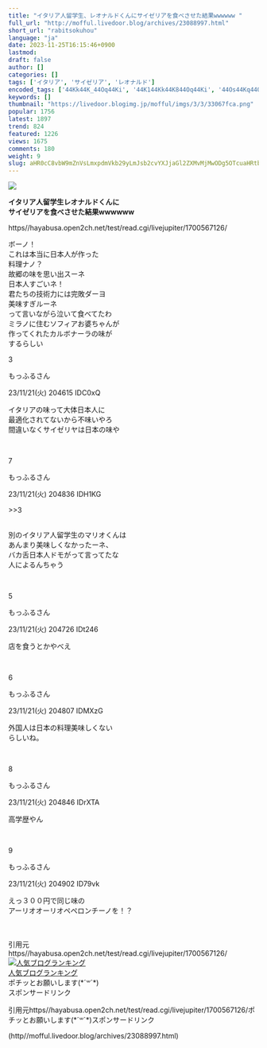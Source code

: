 ```yaml
---
title: "イタリア人留学生、レオナルドくんにサイゼリアを食べさせた結果wwwwww "
full_url: "http://mofful.livedoor.blog/archives/23088997.html"
short_url: "rabitsokuhou"
language: "ja"
date: 2023-11-25T16:15:46+0900
lastmod: 
draft: false
author: []
categories: []
tags: ['イタリア', 'サイゼリア', 'レオナルド']
encoded_tags: ['44Kk44K_44Oq44Ki', '44K144Kk44K844Oq44Ki', '44Os44Kq44OK44Or44OJ']
keywords: []
thumbnail: "https://livedoor.blogimg.jp/mofful/imgs/3/3/33067fca.png"
popular: 1756
latest: 1897
trend: 824
featured: 1226
views: 1675
comments: 180
weight: 9
slug: aHR0cC8vbW9mZnVsLmxpdmVkb29yLmJsb2cvYXJjaGl2ZXMvMjMwODg5OTcuaHRtbA==
---
```


![](https://livedoor.blogimg.jp/mofful/imgs/3/3/33067fca.png)

<div><p><b><p>イタリア人留学生レオナルドくんに<br>サイゼリアを食べさせた結果wwwwww<br></p></b> https//hayabusa.open2ch.net/test/read.cgi/livejupiter/1700567126/</p><p class='t_b'> ボーノ！<br>これは本当に日本人が作った<br>料理ナノ？<br>故郷の味を思い出スーネ<br>日本人すごいネ！<br>君たちの技術力には完敗ダーヨ<br>美味すぎルーネ<br>って言いながら泣いて食べてたわ<br>ミラノに住むソフィアお婆ちゃんが<br>作ってくれたカルボナーラの味が<br>するらしい </p><p class='t_h'>3 <p>もっふるさん</p> <p> 23/11/21(火) 204615 IDC0xQ</p></p> <p class='t_b'> イタリアの味って大体日本人に<br>最適化されてないから不味いやろ<br>間違いなくサイゼリヤは日本の味や </p><br> <p class='t_h t_i'>7 <p>もっふるさん</p> <p> 23/11/21(火) 204836 IDH1KG</p></p> <p class='t_b t_i'> <p class='anchor'>>>3</p><br>別のイタリア人留学生のマリオくんは<br>あんまり美味しくなかったーネ、<br>バカ舌日本人ドモがって言ってたな<br>人によるんちゃう </p><br> <p class='t_h'>5 <p>もっふるさん</p> <p> 23/11/21(火) 204726 IDt246</p></p> <p class='t_b'> 店を食うとかやべえ </p><br> <p class='t_h'>6 <p>もっふるさん</p> <p> 23/11/21(火) 204807 IDMXzG</p></p> <p class='t_b'> 外国人は日本の料理美味しくない<br>らしいね。 </p><br> <p class='t_h'>8 <p>もっふるさん</p> <p> 23/11/21(火) 204846 IDrXTA</p></p> <p class='t_b'> 高学歴やん </p><br> <p class='t_h'>9 <p>もっふるさん</p> <p> 23/11/21(火) 204902 ID79vk</p></p> <p class='t_b'> えっ３００円で同じ味の<br>アーリオオーリオペペロンチーノを！？ </p><br> <br>引用元<br>https//hayabusa.open2ch.net/test/read.cgi/livejupiter/1700567126/<br><a href='//blog.with2.net/link/?2036932'><img title='人気ブログランキング' src='https//blog.with2.net/img/banner/banner_21.gif'></a><br><a href='//blog.with2.net/link/?2036932'>人気ブログランキング</a><br>ポチッとお願いします(*´꒳`*)<br>スポンサードリンク<br><img alt='' src='https//www11.a8.net/0.gif?a8mat=3BDUGQ+4RHMA+2HOM+BS629' height='1' width='1' border='0'> <p>引用元https//hayabusa.open2ch.net/test/read.cgi/livejupiter/1700567126/ポチッとお願いします(*´꒳`*)スポンサードリンク</p></div>

(http//mofful.livedoor.blog/archives/23088997.html)
